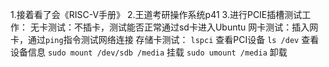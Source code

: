 1.接着看了会《RISC-V手册》
2.王道考研操作系统p41
3.进行PCIE插槽测试工作：
	无卡测试：不插卡，测试能否正常通过sd卡进入Ubuntu
	网卡测试：插入网卡，通过`ping`指令测试网络连接
	存储卡测试：
		`lspci` 查看PCI设备
		`ls /dev` 查看设备信息
		`sudo mount /dev/sdb /media` 挂载
		`sudo umount /media`  卸载